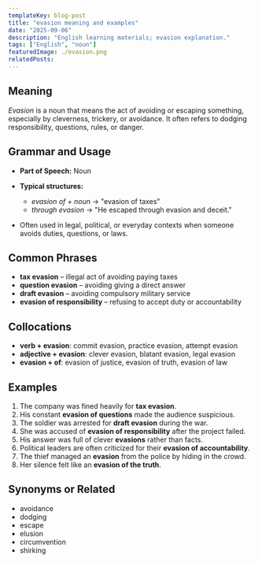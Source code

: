```yaml
---
templateKey: blog-post
title: "evasion meaning and examples"
date: "2025-09-06"
description: "English learning materials; evasion explanation."
tags: ["English", "noun"]
featuredImage: ./evasion.png
relatedPosts:
---
```


## Meaning

_Evasion_ is a noun that means the act of avoiding or escaping something, especially by cleverness, trickery, or avoidance. It often refers to dodging responsibility, questions, rules, or danger.

## Grammar and Usage

- **Part of Speech:** Noun
- **Typical structures:**

  - _evasion of + noun_ → "evasion of taxes"
  - _through evasion_ → "He escaped through evasion and deceit."

- Often used in legal, political, or everyday contexts when someone avoids duties, questions, or laws.

## Common Phrases

- **tax evasion** – illegal act of avoiding paying taxes
- **question evasion** – avoiding giving a direct answer
- **draft evasion** – avoiding compulsory military service
- **evasion of responsibility** – refusing to accept duty or accountability

## Collocations

- **verb + evasion**: commit evasion, practice evasion, attempt evasion
- **adjective + evasion**: clever evasion, blatant evasion, legal evasion
- **evasion + of**: evasion of justice, evasion of truth, evasion of law

## Examples

1. The company was fined heavily for **tax evasion**.
2. His constant **evasion of questions** made the audience suspicious.
3. The soldier was arrested for **draft evasion** during the war.
4. She was accused of **evasion of responsibility** after the project failed.
5. His answer was full of clever **evasions** rather than facts.
6. Political leaders are often criticized for their **evasion of accountability**.
7. The thief managed an **evasion** from the police by hiding in the crowd.
8. Her silence felt like an **evasion of the truth**.

## Synonyms or Related

- avoidance
- dodging
- escape
- elusion
- circumvention
- shirking
